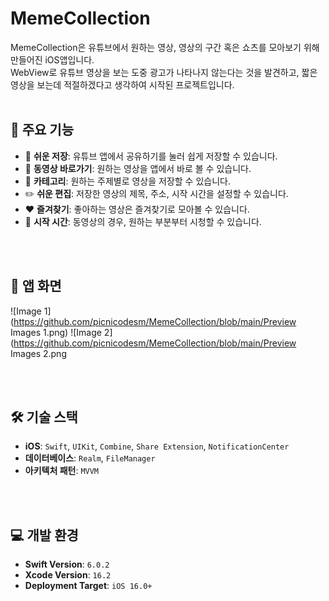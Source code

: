 # MemeCollection
MemeCollection은 유튜브에서 원하는 영상, 영상의 구간 혹은 쇼츠를 모아보기 위해 만들어진 iOS앱입니다.  
WebView로 유튜브 영상을 보는 도중 광고가 나타나지 않는다는 것을 발견하고, 짧은 영상을 보는데 적절하겠다고 생각하여 시작된 프로젝트입니다.
<br>
<br>

## 🌟 주요 기능
- 🫵 **쉬운 저장**: 유튜브 앱에서 공유하기를 눌러 쉽게 저장할 수 있습니다.
- 👀 **동영상 바로가기**: 원하는 영상을 앱에서 바로 볼 수 있습니다.
- 📁 **카테고리**: 원하는 주제별로 영상을 저장할 수 있습니다.
- ✏️ **쉬운 편집**: 저장한 영상의 제목, 주소, 시작 시간을 설정할 수 있습니다.
- ♥️ **즐겨찾기**: 좋아하는 영상은 즐겨찾기로 모아볼 수 있습니다.
- 🏃 **시작 시간**: 동영상의 경우, 원하는 부분부터 시청할 수 있습니다.
<br>
<br>


  
## 📱 앱 화면
![Image 1](https://github.com/picnicodesm/MemeCollection/blob/main/Preview Images 1.png)
![Image 2](https://github.com/picnicodesm/MemeCollection/blob/main/Preview Images 2.png

<br>
<br>

## 🛠️ 기술 스택
- **iOS**: `Swift`, `UIKit`, `Combine`, `Share Extension`, `NotificationCenter`
- **데이터베이스**: `Realm`, `FileManager`
- **아키텍처 패턴**: `MVVM`
<br>
<br>

## 💻 개발 환경
- **Swift Version**: `6.0.2`
- **Xcode Version**: `16.2`
- **Deployment Target**: `iOS 16.0+`
